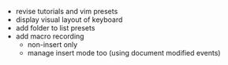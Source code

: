 - revise tutorials and vim presets
- display visual layout of keyboard
- add folder to list presets
- add macro recording
    - non-insert only
    - manage insert mode too (using document modified events)